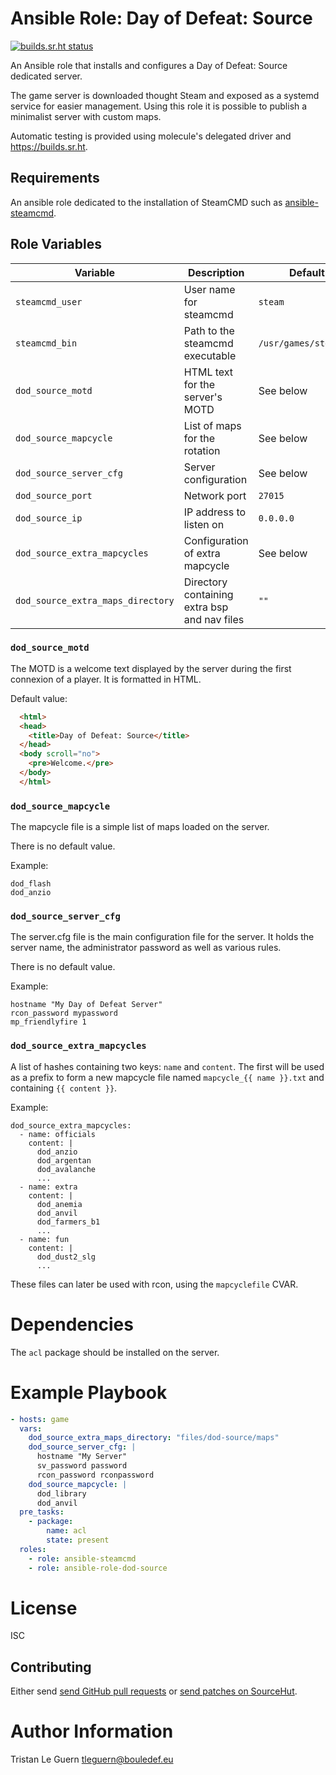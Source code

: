 # Ansible Role: Day of Defeat: Source

[![builds.sr.ht status](https://builds.sr.ht/~tleguern/ansible-role-dod-source.svg)](https://builds.sr.ht/~tleguern/ansible-role-dod-source?)

An Ansible role that installs and configures a Day of Defeat: Source dedicated server.

The game server is downloaded thought Steam and exposed as a systemd service for easier management.
Using this role it is possible to publish a minimalist server with custom maps.

Automatic testing is provided using molecule's delegated driver and https://builds.sr.ht.

## Requirements

An ansible role dedicated to the installation of SteamCMD such as [ansible-steamcmd](https://github.com/Aversiste/ansible-steamcmd).

## Role Variables

| Variable | Description | Default |
|----------|-------------|---------|
| `steamcmd_user` | User name for steamcmd | `steam` |
| `steamcmd_bin` | Path to the steamcmd executable | `/usr/games/steamcmd` |
| `dod_source_motd` | HTML text for the server's MOTD | See below |
| `dod_source_mapcycle` | List of maps for the rotation | See below |
| `dod_source_server_cfg` | Server configuration | See below |
| `dod_source_port` | Network port | `27015` |
| `dod_source_ip` | IP address to listen on | `0.0.0.0` |
| `dod_source_extra_mapcycles` | Configuration of extra mapcycle | See below |
| `dod_source_extra_maps_directory` | Directory containing extra bsp and nav files | `""` |

### `dod_source_motd`

The MOTD is a welcome text displayed by the server during the first connexion of a player.
It is formatted in HTML.

Default value:

```html
  <html>
  <head>
    <title>Day of Defeat: Source</title>
  </head>
  <body scroll="no">
    <pre>Welcome.</pre>
  </body>
  </html>
```

### `dod_source_mapcycle`

The mapcycle file is a simple list of maps loaded on the server.

There is no default value.

Example:

```
dod_flash
dod_anzio
```

### `dod_source_server_cfg`

The server.cfg file is the main configuration file for the server.
It holds the server name, the administrator password as well as various rules.

There is no default value.

Example:

```
hostname "My Day of Defeat Server"
rcon_password mypassword
mp_friendlyfire 1
```

### `dod_source_extra_mapcycles`

A list of hashes containing two keys: `name` and `content`.
The first will be used as a prefix to form a new mapcycle file named `mapcycle_{{ name }}.txt` and containing `{{ content }}`.

Example:

```
dod_source_extra_mapcycles:
  - name: officials
    content: |
      dod_anzio
      dod_argentan
      dod_avalanche
      ...
  - name: extra
    content: |
      dod_anemia
      dod_anvil
      dod_farmers_b1
      ...
  - name: fun
    content: |
      dod_dust2_slg
      ...
```

These files can later be used with rcon, using the `mapcyclefile` CVAR.

# Dependencies

The `acl` package should be installed on the server.

# Example Playbook

```yaml
- hosts: game
  vars:
    dod_source_extra_maps_directory: "files/dod-source/maps"
    dod_source_server_cfg: |
      hostname "My Server"
      sv_password password
      rcon_password rconpassword
    dod_source_mapcycle: |
      dod_library
      dod_anvil
  pre_tasks:
    - package:
        name: acl
        state: present
  roles:
    - role: ansible-steamcmd
    - role: ansible-role-dod-source
```

# License

ISC

## Contributing

Either send [send GitHub pull requests](https://github.com/Aversiste/ansible-role-dod-source) or [send patches on SourceHut](https://lists.sr.ht/~tleguern/misc).

# Author Information

Tristan Le Guern <tleguern@bouledef.eu>
